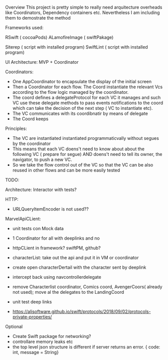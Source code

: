 Overview
This project is pretty simple to really need arquitecture overheads like Coordinators, Dependency containers etc. Nevertheless I am including them to demostrate the method


Frameworks used:

RSwift ( cocoaPods)
ALamofireImage ( swiftPakage)

Siterep ( script with installed program)
SwiftLint ( script with installed program)


UI Architecture: MVP + Coordinator 

Coordinators:
  - One AppCoordinator to encapsulate the display of the initial screen
  - Then a Coordinator for each flow. The Coord instantiate the relevant Vcs according to the flow logic managed by the coordinator.
  - The coord defines a delegateProtocol for each VC it manages and such VC use these delegate methods to pass events notifications to the coord which can take the decision of the next step ( VC to instantiate etc).
  - The VC communicates with its coordibnatir by means of delegate
  - The Coord keeps 

Principles: 
  - The VC are instantiated instantiated programmaticvally without segues by the coordinator
  - This means that each VC doens't need to know about about the following VC ( prepare for segue) AND doens't need to tell its owner, the navigator, to push a new VC.
  - So we take the flow control out of the VC so that the VC can be also reused in other flows and can be more easily tested

TODO:

Architecture: Interactor with tests?


HTTP:
  - URLQueryItemEncoder is not used??
  
MarvelApiCLient: 
- unit tests con Mock data
- 1 Coordinator for all with deeplinks and no  
- httpCLient in framework? swiftPM, github?

- characterList: take out the api and put it in VM or coordinator
- create open characterDertail with the character sent by deeplink
- intercept back using navcontrollerdelegate

- remove Characterlist coordinator, Comics coord, AvengerCoors( already not used); move al the delegates to the LandingCoord
- unit test deep links


- https://alisoftware.github.io/swift/protocols/2018/09/02/protocols-private-properties/

Optional
- Create Swift package for networking? 
- controllare memory leaks etc
- the top level json structure is different if server returns an error. { code: int, message = String}


